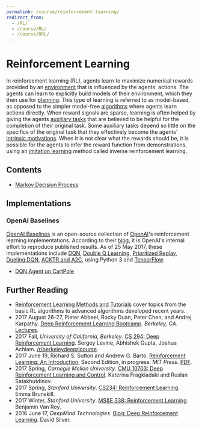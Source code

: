 ```yaml
---
permalink: /course/reinforcement-learning/
redirect_from:
  - /RL/
  - /course/RL/
  - /course/DRL/
---
```

# Reinforcement Learning

In reinforcement learning (RL), agents learn to maximize numerical rewards provided by an [environment](../../environments.md) that is influenced by the agents' actions. The agents can learn to explicitly build models of their environment, which they then use for [planning](../../planning.md). This type of learning is referred to as model-based, as opposed to the simpler model-free [algorithms](../../DRL/learning-algorithms.md) where agents learn actions directly. When reward signals are sparse, learning is often helped by giving the agents [auxiliary tasks](../../auxiliary-tasks.md) that are believed to be helpful for the completion of their original task. Some auxiliary tasks depend so little on the specifics of the original task that they effectively become the agents' [intrinsic motivations](../../intrinsic-motivation.md). When it is not clear what the rewards should be, it is possible for the agents to infer the reward function from demonstrations, using an [imitation learning](../../imitation-learning.md) method called inverse reinforcement learning.

## Contents

* [Markov Decision Process](http://realai.org/course/reinforcement-learning/markov-decision-process/)

## Implementations

### OpenAI Baselines

[OpenAI Baselines](https://github.com/openai/baselines) is an open-source collection of [OpenAI](http://realai.org/research-groups/openai/)'s reinforcement learning implementations. According to their [blog](https://blog.openai.com/openai-baselines-dqn/), it is OpenAI's internal effort to reproduce published results. As of 25 May 2017, these implementations include [DQN](http://www.nature.com/nature/journal/v518/n7540/full/nature14236.html), [Double Q Learning](https://arxiv.org/abs/1509.06461), [Prioritized Replay](https://arxiv.org/abs/1511.05952), [Dueling DQN](https://arxiv.org/abs/1511.06581), [ACKTR and A2C](https://blog.openai.com/baselines-acktr-a2c/), using Python 3 and [TensorFlow](https://www.tensorflow.org/).

* [DQN Agent on CartPole](DQN-agent-on-CartPole.md)

## Further Reading

* [Reinforcement Learning Methods and Tutorials](https://github.com/MorvanZhou/Reinforcement-learning-with-tensorflow) cover topics from the basic RL algorithms to advanced algorithms developed recent years.
* 2017 August 26-27, Pieter Abbeel, Rocky Duan, Peter Chen, and Andrej Karpathy. [Deep Reinforcement Learning Bootcamp](https://www.deepbootcamp.io/). *Berkeley, CA*. [Lectures](https://sites.google.com/view/deep-rl-bootcamp/lectures).
* 2017 Fall, *University of California, Berkeley*. [CS 294: Deep Reinforcement Learning](http://rll.berkeley.edu/deeprlcourse/). Sergey Levine, Abhishek Gupta, Joshua Achiam. [/r/berkeleydeeprlcourse](https://www.reddit.com/r/berkeleydeeprlcourse/).
* 2017 June 19, Richard S. Sutton and Andrew G. Barto. [Reinforcement Learning: An Introduction](http://incompleteideas.net/sutton/book/the-book-2nd.html), Second Edition, in progress. *MIT Press*. [PDF](http://incompleteideas.net/sutton/book/bookdraft2017june19.pdf).
* 2017 Spring, *Carnegie Mellon University*. [CMU 10703: Deep Reinforcement Learning and Control](https://katefvision.github.io/). Katerina Fragkiadaki and Ruslan Satakhutdinov.
* 2017 Spring, *Stanford University*. [CS234: Reinforcement Learning](http://web.stanford.edu/class/cs234/index.html). Emma Brunskill.
* 2017 Winter, *Stanford University*. [MS&E 338: Reinforcement Learning](https://web.stanford.edu/class/msande338/). Benjamin Van Roy.
* 2016 June 17, *DeepMind Technologies*. [Blog: Deep Reinforcement Learning](https://deepmind.com/blog/deep-reinforcement-learning/). David Silver.

